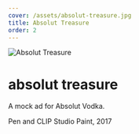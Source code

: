 ```yaml
---
cover: /assets/absolut-treasure.jpg
title: Absolut Treasure
order: 2
---
```

![Absolut Treasure](https://mir-s3-cdn-cf.behance.net/project_modules/max_1200/eedc2662378979.5a8e412a7e963.jpg)

# absolut treasure

A mock ad for Absolut Vodka.

Pen and CLIP Studio Paint, 2017
